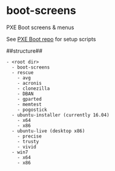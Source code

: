 # boot-screens
PXE Boot screens & menus

See [PXE Boot repo](https://github.com/chris18890/pxe-boot) for setup scripts

##structure##

```
- <root dir>
  - boot-screens
  - rescue
    - avg
    - acronis
    - clonezilla
    - DBAN
    - gparted
    - memtest
    - pogostick
  - ubuntu-installer (currently 16.04)
    - x64
    - x86
  - ubuntu-live (desktop x86)
    - precise
    - trusty
    - vivid
  - win7
    - x64
    - x86
```